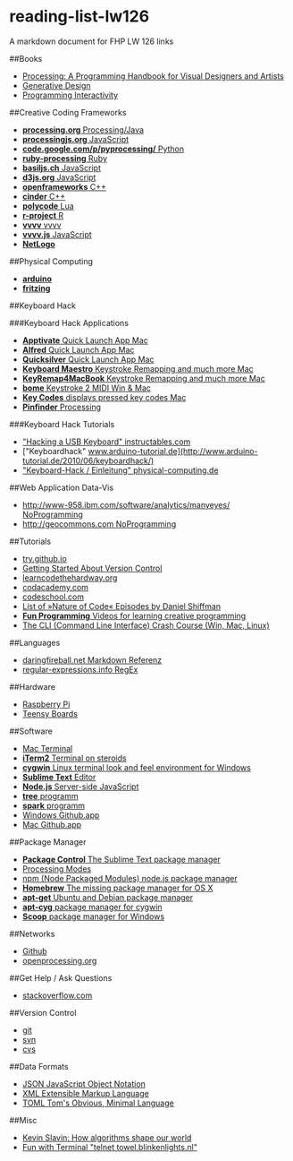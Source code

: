 reading-list-lw126
==================

A markdown document for FHP LW 126 links
 
##Books  
- [Processing: A Programming Handbook for Visual Designers and Artists](http://processing.org/books/)  
- [Generative Design](http://processing.org/books/)  
- [Programming Interactivity](http://shop.oreilly.com/product/9780596154158.do)    

##Creative Coding Frameworks  

- [__processing.org__ Processing/Java](http://processing.org)  
- [__processingjs.org__ JavaScript](http://processingjs.org)  
- [__code.google.com/p/pyprocessing/__ Python](http://code.google.com/p/pyprocessing/)  
- [__ruby-processing__ Ruby](https://github.com/jashkenas/ruby-processing)  
- [__basiljs.ch__ JavaScript](http://basiljs.ch)  
- [__d3js.org__ JavaScript](http://d3js.org)  
- [__openframeworks__ C++](http://www.openframeworks.cc)  
- [__cinder__ C++](http://libcinder.org)  
- [__polycode__ Lua](http://polycode.org)  
- [__r-project__ R](http://www.r-project.org)  
- [__vvvv__ vvvv](http://www.vvvv.org/)  
- [__vvvv.js__ JavaScript](https://github.com/zauner/vvvv.js)  
- [__NetLogo__](http://ccl.northwestern.edu/netlogo/)  

##Physical Computing  
- [__arduino__](http://arduino.cc)  
- [__fritzing__](http://fritzing.org)  

##Keyboard Hack  

###Keyboard Hack Applications  
- [__Apptivate__ Quick Launch App Mac](http://www.apptivateapp.com)  
- [__Alfred__ Quick Launch App Mac](http://www.alfredapp.com)  
- [__Quicksilver__ Quick Launch App Mac](http://qsapp.com)  
- [__Keyboard Maestro__ Keystroke Remapping and much more Mac](http://www.keyboardmaestro.com/main/)  
- [__KeyRemap4MacBook__ Keystroke Remapping and much more Mac](https://pqrs.org/macosx/keyremap4macbook/index.html.en)  
- [__bome__ Keystroke 2 MIDI Win & Mac](http://www.bome.com/products/miditranslator/overview/osx)  
- [__Key Codes__ displays pressed key codes Mac](http://manytricks.com/keycodes/)  
- [__Pinfinder__ Processing](https://github.com/FH-Potsdam/Pinfinder)  


###Keyboard Hack Tutorials    
- ["Hacking a USB Keyboard" instructables.com](http://www.instructables.com/id/Hacking-a-USB-Keyboard/step3/A-note-on-pin-layouts-and-shift-registers/)  
- ["Keyboardhack" www.arduino-tutorial.de](http://www.arduino-tutorial.de/2010/06/keyboardhack/)  
- ["Keyboard-Hack / Einleitung" physical-computing.de](http://www.physical-computing.de/blog/2008/04/keyboard-hack-einleitung/)


##Web Application Data-Vis    
- [http://www-958.ibm.com/software/analytics/manyeyes/ NoProgramming  ](http://www-958.ibm.com/software/analytics/manyeyes/)  
- [http://geocommons.com NoProgramming  ](http://geocommons.com)  

##Tutorials  
- [try.github.io](http://try.github.io/levels/1/challenges/1)  
- [Getting Started About Version Control](http://git-scm.com/book/en/Getting-Started-About-Version-Control)
- [learncodethehardway.org](http://learncodethehardway.org)  
- [codacademy.com](http://codacademy.com)  
- [codeschool.com](https://www.codeschool.) 
- [List of »Nature of Code« Episodes by Daniel Shiffman](https://gist.github.com/Powder/7205813)
- [__Fun Programming__ Videos for learning creative programming](http://funprogramming.org)  
- [The CLI (Command Line Interface) Crash Course (Win, Mac, Linux)](http://cli.learncodethehardway.org)  

##Languages  
- [daringfireball.net Markdown Referenz](http://daringfireball.net/projects/markdown/)  
- [regular-expressions.info RegEx](http://www.regular-expressions.info)  

##Hardware   
- [Raspberry Pi](http://www.raspberrypi.org)  
- [Teensy Boards](http://www.pjrc.com/store/teensy.html)  

##Software  
- [Mac Terminal](http://guides.macrumors.com/Terminal)  
- [__iTerm2__ Terminal on steroids ](http://www.iterm2.com/#/section/home)  
- [__cygwin__ Linux terminal look and feel environment for Windows](http://www.cygwin.com)  
- [__Sublime Text__ Editor](http://www.sublimetext.com)  
- [__Node.js__ Server-side JavaScript](http://nodejs.org)  
- [__tree__ programm](http://en.wikipedia.org/wiki/Tree_\(Unix\))  
- [__spark__ programm](http://zachholman.com/spark/)  
- [Windows Github.app](http://windows.github.com)  
- [Mac Github.app](http://mac.github.com)  


##Package Manager  
- [__Package Control__ The Sublime Text package manager](https://sublime.wbond.net)  
- [Processing Modes](http://processing.org/reference/environment/#Programming_modes)  
- [npm (Node Packaged Modules) node.js package manager](https://npmjs.org)  
- [__Homebrew__ The missing package manager for OS X](http://brew.sh)  
- [__apt-get__ Ubuntu and Debian package manager](http://linux.die.net/man/8/apt-get)  
- [__apt-cyg__ package manager for cygwin](https://code.google.com/p/apt-cyg/)  
- [__Scoop__ package manager for Windows](http://scoop.sh)  


##Networks  
- [Github](https://github.com)  
- [openprocessing.org](http://openprocessing.org)  

##Get Help / Ask Questions  
- [stackoverflow.com](http://stackoverflow.com)  

##Version Control  
- [git](http://git-scm.com)  
- [svn](http://subversion.apache.org)  
- [cvs](http://www.nongnu.org/cvs/)  

##Data Formats  
- [JSON JavaScript Object Notation](http://json.org)  
- [XML Extensible Markup Language](http://www.w3.org/XML/)  
- [TOML Tom's Obvious, Minimal Language](https://github.com/mojombo/toml)    

##Misc  
- [Kevin Slavin: How algorithms shape our world](http://www.ted.com/talks/kevin_slavin_how_algorithms_shape_our_world.html)  
- [Fun with Terminal "telnet towel.blinkenlights.nl"](http://www.blinkenlights.nl/services.html)  

